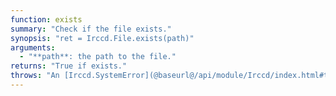 ```yaml
---
function: exists
summary: "Check if the file exists."
synopsis: "ret = Irccd.File.exists(path)"
arguments:
  - "**path**: the path to the file."
returns: "True if exists."
throws: "An [Irccd.SystemError](@baseurl@/api/module/Irccd/index.html#types) on failures."
---
```

